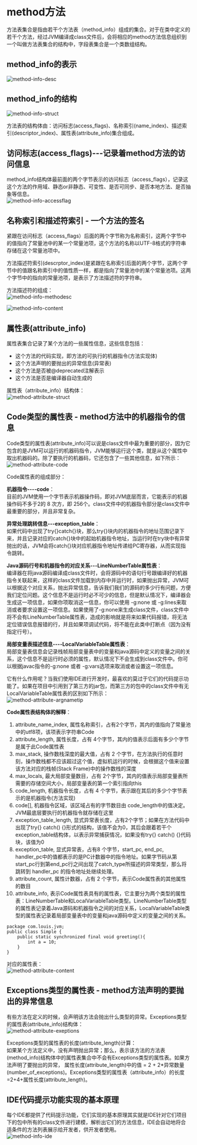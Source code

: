 # method方法
方法表集合是指由若干个方法表（method_info）组成的集合。对于在类中定义的若干个方法，经过JVM编译成class文件后，会将相应的method方法信息组织到一个叫做方法表集合的结构中，字段表集合是一个类数组结构。
    
## method_info的表示
![method-info-desc](../../../../resources/images/jvm/method-info-desc.png)  
    
## method_info的结构
![method-info-struct](../../../../resources/images/jvm/method-info-struct.png)  
    
方法表的结构体由：访问标志(access_flags)、名称索引(name_index)、描述索引(descriptor_index)、属性表(attribute_info)集合组成。
    
## 访问标志(access_flags)---记录着method方法的访问信息
method_info结构体最前面的两个字节表示的访问标志（access_flags），记录这这个方法的作用域、静态or非静态、可变性、是否可同步、是否本地方法、是否抽象等信息。    
![method-info-accessflag](../../../../resources/images/jvm/method-info-accessflag.png)  
    
## 名称索引和描述符索引 - 一个方法的签名
紧跟在访问标志（access_flags）后面的两个字节称为名称索引，这两个字节中的值指向了常量池中的某一个常量池项，这个方法的名称以UTF-8格式的字符串存储在这个常量池项中。    
    
方法描述符索引(descrptor_index)是紧跟在名称索引后面的两个字节，这两个字节中的值跟名称索引中的值性质一样，都是指向了常量池中的某个常量池项。这两个字节中的指向的常量池项，是表示了方法描述符的字符串。
    
方法描述符的组成：    
![method-info-methodesc](../../../../resources/images/jvm/method-info-methodesc.png)  
    
![method-info-content](../../../../resources/images/jvm/method-info-content.png)  
    

## 属性表(attribute_info)
属性表集合记录了某个方法的一些属性信息，这些信息包括：    
- 这个方法的代码实现，即方法的可执行的机器指令(方法实现体)
- 这个方法声明的要抛出的异常信息(异常表)
- 这个方法是否被@deprecated注解表示
- 这个方法是否是编译器自动生成的
    
属性表（attribute_info）结构体：    
![method-attribute-struct](../../../../resources/images/jvm/method-attribute-struct.png)  
    

## Code类型的属性表 - method方法中的机器指令的信息
Code类型的属性表(attribute_info)可以说是class文件中最为重要的部分，因为它包含的是JVM可以运行的机器码指令，JVM能够运行这个类，就是从这个属性中取出机器码的。除了要执行的机器码，它还包含了一些其他信息，如下所示：    
![method-attribute-code](../../../../resources/images/jvm/method-attribute-code.png)  
    
Code属性表的组成部分：

**机器指令----code**：    
目前的JVM使用一个字节表示机器操作码，即对JVM底层而言，它能表示的机器操作码不多于2的 8 次方，即 256个。class文件中的机器指令部分是class文件中最重要的部分，并且非常复杂。
    
**异常处理跳转信息---exception_table**：    
如果代码中出现了try{}catch{}块，那么try{}块内的机器指令的地址范围记录下来，并且记录对应的catch{}块中的起始机器指令地址，当运行时在try块中有异常抛出的话，JVM会将catch{}块对应机器指令地址传递给PC寄存器，从而实现指令跳转。
    
**Java源码行号和机器指令的对应关系---LineNumberTable属性表**：    
编译器在将java源码编译成class文件时，会将源码中的语句行号跟编译好的机器指令关联起来，这样的class文件加载到内存中并运行时，如果抛出异常，JVM可以根据这个对应关系，抛出异常信息，告诉我们我们的源码的多少行有问题，方便我们定位问题。这个信息不是运行时必不可少的信息，但是默认情况下，编译器会生成这一项信息，如果你项取消这一信息，你可以使用 -g:none 或 -g:lines来取消或者要求设置这一项信息。如果使用了-g:none来生成class文件，class文件中将不会有LineNumberTable属性表，造成的影响就是将来如果代码报错，将无法定位错误信息报错的行，并且如果项调试代码，将不能在此类中打断点（因为没有指定行号）。
    
**局部变量表描述信息----LocalVariableTable属性表**：    
局部变量表信息会记录栈帧局部变量表中的变量和java源码中定义的变量之间的关系，这个信息不是运行时必须的属性，默认情况下不会生成到class文件中。你可以根据javac指令的-g:none 或者 -g:vars选项来取消或者设置这一项信息。
    
它有什么作用呢？当我们使用IDE进行开发时，最喜欢的莫过于它们的代码提示功能了。如果在项目中引用到了第三方的jar包，而第三方的包中的class文件中有无LocalVariableTable属性表的区别如下所示：     
![method-attribute-argnametip](../../../../resources/images/jvm/method-attribute-argnametip.png)  
    
    
**Code属性表结构体的解释**：    
1. attribute_name_index, 属性名称索引，占有2个字节，其内的值指向了常量池中的utf8项，该项表示字符串Code
2. attribute_length, 属性长度，占有 4个字节，其内的值表示后面有多少个字节是属于此Code属性表
3. max_stack, 操作数栈深度的最大值，占有 2 个字节，在方法执行的任意时刻，操作数栈都不应该超过这个值，虚拟机运行的时候，会根据这个值来设置该方法对应的栈帧(Stack Frame)中的操作数栈的深度
4. max_locals, 最大局部变量数目，占有 2个字节，其内的值表示局部变量表所需要的存储空间大小，局部变量表的第一个索引指向this
5. code_length, 机器指令长度，占有 4 个字节，表示跟在其后的多少个字节表示的是机器指令(方法实现)
6. code[], 机器指令区域，该区域占有的字节数目由 code_length中的值决定。JVM最底层要执行的机器指令就存储在这里
7. exception_table_length, 显式异常表长度，占有2个字节；如果在方法代码中出现了try{} catch() {}形式的结构，该值不会为0，其后会跟着若干个exception_table结构体，以表示异常捕获情况，如果没有try{} catch() {}代码块，该值为0
8. exception_table, 显式异常表，占有8 个字节，start_pc, end_pc, handler_pc中的值都表示的是PC计数器中的指令地址。如果字节码从第start_pc行到第end_pc行之间出现了catch_type所描述的异常类型，那么将跳转到 handler_pc 的指令地址处继续处理。
9. attribute_count, 属性计数器，占有 2 个字节，表示Code属性表的其他属性的数目
10. attribute_info, 表示Code属性表具有的属性表，它主要分为两个类型的属性表：LineNumberTable和LocalVariableTable类型。LineNumberTable类型的属性表记录着Java源码和机器指令之间的对应关系，LocalVariableTable类型的属性表记录着局部变量表中的变量和java源码中定义的变量之间的关系。
    

```
package com.louis.jvm;
public class Simple {
    public static synchronized final void greeting(){
        int a = 10;
    }
}
```
    
对应的属性表：    
![method-attribute-content](../../../../resources/images/jvm/method-attribute-content.png)  
    

## Exceptions类型的属性表 - method方法声明的要抛出的异常信息
有些方法在定义的时候，会声明该方法会抛出什么类型的异常。Exceptions类型的属性表(attribute_info)结构体：    
![method-attribute-exeptions](../../../../resources/images/jvm/method-attribute-exeptions.png)  
    
Exceptions类型的属性表的长度(attribute_length)计算：    
如果某个方法定义中，没有声明抛出异常；那么，表示该方法的方法表(method_info)结构体中的属性表集合中不会有Exceptions类型的属性表。如果方法声明了要抛出的异常， 属性长度(attribute_length)中的值 = 2 + 2*异常数量(number_of_exceptions)。Exceptions类型的属性表（attribute_info）的长度=2+4+属性长度(attribute_length)。
    

## IDE代码提示功能实现的基本原理
每个IDE都提供了代码提示功能，它们实现的基本原理其实就是IDE针对它们项目下的包中所有的class文件进行建模，解析出它们的方法信息，IDE会自动地将合适条件的方法列表展示给开发者，供开发者使用。    
![method-info-ide](../../../../resources/images/jvm/method-info-ide.png)  

